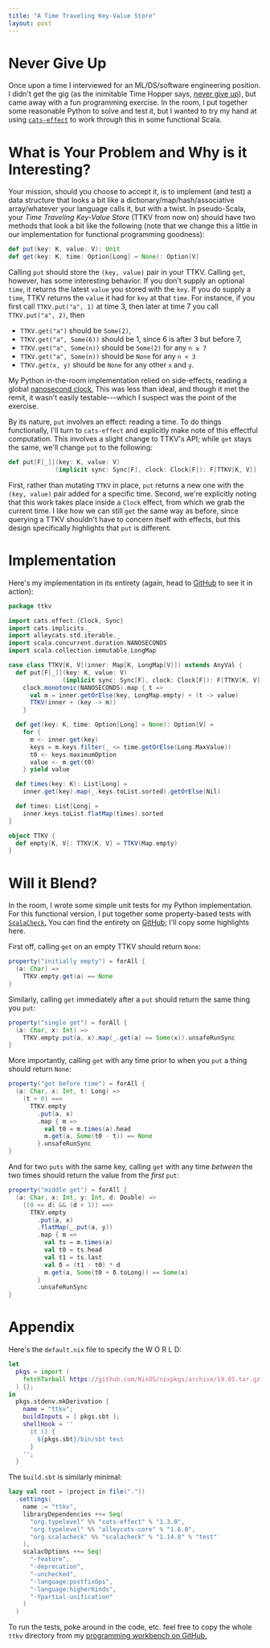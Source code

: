 ```yaml
---
title: "A Time Traveling Key-Value Store"
layout: post
---
```


# Never Give Up

Once upon a time I interviewed for an ML/DS/software engineering position.
I didn't get the gig (as the inimitable Time Hopper says, [never give
up](https://twitter.com/tdhopper/status/711948018224799746)), but came away
with a fun programming exercise.
In the room, I put together some reasonable Python to solve and test it, but I
wanted to try my hand at using
[`cats-effect`](https://typelevel.org/cats-effect/) to work through this in
some functional Scala.

# What is Your Problem and Why is it Interesting?

Your mission, should you choose to accept it, is to implement (and test) a data
structure that looks a bit like a dictionary/map/hash/associative
array/whatever your language calls it, but with a twist.
In pseudo-Scala, your *Time Traveling Key-Value Store* (TTKV from now on)
should have two methods that look a bit like the following (note that we change
this a little in our implementation for functional programming goodness):

```scala
def put(key: K, value: V): Unit
def get(key: K, time: Option[Long] = None): Option[V]
```

Calling `put` should store the `(key, value)` pair in your TTKV.
Calling `get`, however, has some interesting behavior.
If you don't supply an optional `time`, it returns the latest `value` you stored
with the `key`.
If you do supply a `time`, TTKV returns the `value` it had for `key` at that
`time`.
For instance, if you first call `TTKV.put("a", 1)` at time 3, then later at
time 7 you call `TTKV.put("a", 2)`, then

- `TTKV.get("a")` should be `Some(2)`,
- `TTKV.get("a", Some(6))` should be 1, since 6 is after 3 but before 7,
- `TTKV.get("a", Some(n))` should be `Some(2)` for any `n ≥ 7`
- `TTKV.get("a", Some(n))` should be `None` for any `n < 3`
- `TTKV.get(x, y)` should be `None` for any other `x` and `y`.

My Python in-the-room implementation relied on side-effects, reading a global
[nanosecond
clock.](https://docs.python.org/3.7/library/time.html#time.process_time_ns)
This was less than ideal, and though it met the remit, it wasn't easily
testable---which I suspect was the point of the exercise.

By its nature, `put` involves an effect: reading a time.
To do things functionally, I'll turn to `cats-effect` and explicitly make note
of this effectful computation.
This involves a slight change to TTKV's API; while `get` stays the same, we'll
change `put` to the following:

```scala
def put[F[_]](key: K, value: V)
             (implicit sync: Sync[F], clock: Clock[F]): F[TTKV[K, V]]
```

First, rather than mutating `TTKV` in place, `put` returns a new one with the
`(key, value)` pair added for a specific time.
Second, we're explicitly noting that this work takes place inside a `Clock`
effect, from which we grab the current time.
I like how we can still `get` the same way as before, since querying a TTKV
shouldn't have to concern itself with effects, but this design specifically
highlights that `put` is different.

# Implementation

Here's my implementation in its entirety (again, head to
[GitHub](https://github.com/genos/Programming/tree/main/workbench/ttkv) to
see it in action):

```scala
package ttkv

import cats.effect.{Clock, Sync}
import cats.implicits._
import alleycats.std.iterable._
import scala.concurrent.duration.NANOSECONDS
import scala.collection.immutable.LongMap

case class TTKV[K, V](inner: Map[K, LongMap[V]]) extends AnyVal {
  def put[F[_]](key: K, value: V)
               (implicit sync: Sync[F], clock: Clock[F]): F[TTKV[K, V]] =
    clock.monotonic(NANOSECONDS).map { t =>
      val m = inner.getOrElse(key, LongMap.empty) + (t -> value)
      TTKV(inner + (key -> m))
    }

  def get(key: K, time: Option[Long] = None): Option[V] =
    for {
      m <- inner.get(key)
      keys = m.keys.filter(_ <= time.getOrElse(Long.MaxValue))
      t0 <- keys.maximumOption
      value <- m.get(t0)
    } yield value

  def times(key: K): List[Long] =
    inner.get(key).map(_.keys.toList.sorted).getOrElse(Nil)

  def times: List[Long] =
    inner.keys.toList.flatMap(times).sorted
}

object TTKV {
  def empty[K, V]: TTKV[K, V] = TTKV(Map.empty)
}
```

# Will it Blend?

In the room, I wrote some simple unit tests for my Python implementation.
For this functional version, I put together some property-based tests with
[`ScalaCheck`.](http://www.scalacheck.org)
You can find the entirety on
[GitHub](https://github.com/genos/Programming/tree/main/workbench/ttkv); I'll
copy some highlights here.

First off, calling `get` on an empty TTKV should return `None`:

```scala
property("initially empty") = forAll {
  (a: Char) =>
    TTKV.empty.get(a) == None
}
```

Similarly, calling `get` immediately after a `put` should return the same thing
you `put`:

```scala
property("single get") = forAll {
  (a: Char, x: Int) =>
    TTKV.empty.put(a, x).map(_.get(a) == Some(x)).unsafeRunSync
}
```

More importantly, calling `get` with any time prior to when you `put` a thing
should return `None`:

```scala
property("get before time") = forAll {
  (a: Char, x: Int, t: Long) =>
    (t > 0) ==>
      TTKV.empty
        .put(a, x)
        .map { m =>
          val t0 = m.times(a).head
          m.get(a, Some(t0 - t)) == None
        }.unsafeRunSync
}
```

And for two `puts` with the same key, calling `get` with any time _between_ the
two times should return the value from the _first_ `put`:

```scala
property("middle get") = forAll {
  (a: Char, x: Int, y: Int, d: Double) =>
    ((0 <= d) && (d < 1)) ==>
      TTKV.empty
        .put(a, x)
        .flatMap(_.put(a, y))
        .map { m =>
          val ts = m.times(a)
          val t0 = ts.head
          val t1 = ts.last
          val δ = (t1 - t0) * d
          m.get(a, Some(t0 + δ.toLong)) == Some(x)
        }
        .unsafeRunSync
}
```

# Appendix

Here's the `default.nix` file to specify the W O R L D:

```nix
let
  pkgs = import (
    fetchTarball https://github.com/NixOS/nixpkgs/archive/19.03.tar.gz
  ) {};
in
  pkgs.stdenv.mkDerivation {
    name = "ttkv";
    buildInputs = [ pkgs.sbt ];
    shellHook = ''
      it () {
        ${pkgs.sbt}/bin/sbt test
      }
    '';
  }
```

The `build.sbt` is similarly minimal:

```scala
lazy val root = (project in file("."))
  .settings(
    name := "ttkv",
    libraryDependencies ++= Seq(
      "org.typelevel" %% "cats-effect" % "1.3.0",
      "org.typelevel" %% "alleycats-core" % "1.6.0",
      "org.scalacheck" %% "scalacheck" % "1.14.0" % "test"
    ),
    scalacOptions ++= Seq(
      "-feature",
      "-deprecation",
      "-unchecked",
      "-language:postfixOps",
      "-language:higherKinds",
      "-Ypartial-unification"
    )
  )
```

To run the tests, poke around in the code, etc. feel free to copy the whole
`ttkv` directory from my [programming workbench on
GitHub.](https://github.com/genos/Programming/tree/main/workbench/ttkv)
